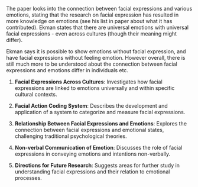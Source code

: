 The paper looks into the connection between facial expressions and various emotions, stating that the research on facial expression has resulted in more knowledge on emotions (see his list in paper about what it has contributed). Ekman states that there are universal emotions with universal facial expressions - even across cultures (though their meaning might differ). 

Ekman says it is possible to show emotions without facial expression, and have facial expressions without feeling emotion. However overall, there is still much more to be understood about the connection between facial expressions and emotions differ in individuals etc.


1. **Facial Expressions Across Cultures**: Investigates how facial expressions are linked to emotions universally and within specific cultural contexts.
    
2. **Facial Action Coding System**: Describes the development and application of a system to categorize and measure facial expressions.
    
3. **Relationship Between Facial Expressions and Emotions**: Explores the connection between facial expressions and emotional states, challenging traditional psychological theories.
    
4. **Non-verbal Communication of Emotion**: Discusses the role of facial expressions in conveying emotions and intentions non-verbally.
    
5. **Directions for Future Research**: Suggests areas for further study in understanding facial expressions and their relation to emotional processes.
